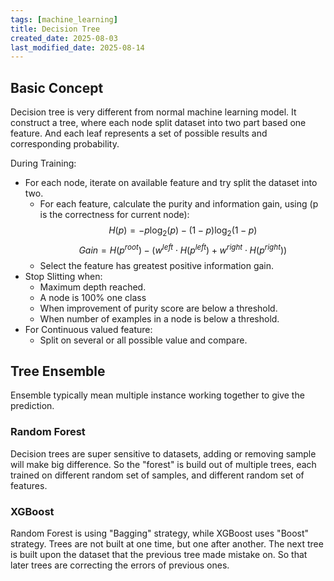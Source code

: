```yaml
---
tags: [machine_learning]
title: Decision Tree
created_date: 2025-08-03
last_modified_date: 2025-08-14
---
```


## Basic Concept

Decision tree is very different from normal machine learning model. It construct a tree, where each node split dataset into two part based one feature. And each leaf represents a set of possible results and corresponding probability.

During Training:

- For each node, iterate on available feature and try split the dataset into two.
	- For each feature, calculate the purity and information gain, using (p is the correctness for current node): $$H(p) = - p \log_2(p) - (1 - p) \log_2(1 - p)$$$$ Gain = H(p^{root}) - (w^{left} \cdot H(p^{left}) + w^{right} \cdot H(p^{right}) )$$
	- Select the feature has greatest positive information gain.
- Stop Slitting when:
	- Maximum depth reached.
	- A node is 100% one class
	- When improvement of purity score are below a threshold.
	- When number of examples in a node is below a threshold.
- For Continuous valued feature:
	- Split on several or all possible value and compare.

## Tree Ensemble

Ensemble typically mean multiple instance working together to give the prediction.

### Random Forest

Decision trees are super sensitive to datasets, adding or removing sample will make big difference. So the "forest" is build out of multiple trees, each trained on different random set of samples, and different random set of features.

### XGBoost

Random Forest is using "Bagging" strategy, while XGBoost uses "Boost" strategy. Trees are not built at one time, but one after another. The next tree is built upon the dataset that the previous tree made mistake on. So that later trees are correcting the errors of previous ones.